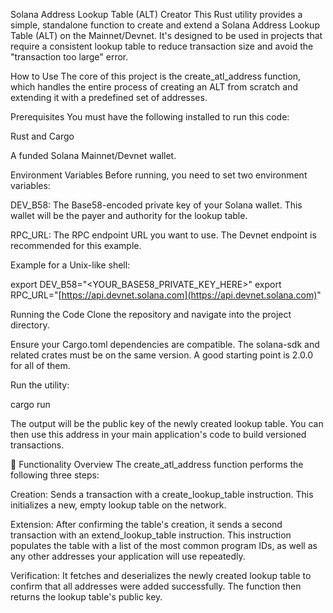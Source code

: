 Solana Address Lookup Table (ALT) Creator
This Rust utility provides a simple, standalone function to create and extend a Solana Address Lookup Table (ALT) on the Mainnet/Devnet. It's designed to be used in projects that require a consistent lookup table to reduce transaction size and avoid the "transaction too large" error.

How to Use
The core of this project is the create_atl_address function, which handles the entire process of creating an ALT from scratch and extending it with a predefined set of addresses.

Prerequisites
You must have the following installed to run this code:

Rust and Cargo

A funded Solana Mainnet/Devnet wallet.

Environment Variables
Before running, you need to set two environment variables:

DEV_B58: The Base58-encoded private key of your Solana wallet. This wallet will be the payer and authority for the lookup table.

RPC_URL: The RPC endpoint URL you want to use. The Devnet endpoint is recommended for this example.

Example for a Unix-like shell:

export DEV_B58="<YOUR_BASE58_PRIVATE_KEY_HERE>"
export RPC_URL="[https://api.devnet.solana.com](https://api.devnet.solana.com)"

Running the Code
Clone the repository and navigate into the project directory.

Ensure your Cargo.toml dependencies are compatible. The solana-sdk and related crates must be on the same version. A good starting point is 2.0.0 for all of them.

Run the utility:

cargo run

The output will be the public key of the newly created lookup table. You can then use this address in your main application's code to build versioned transactions.


🧠 Functionality Overview
The create_atl_address function performs the following three steps:

Creation: Sends a transaction with a create_lookup_table instruction. This initializes a new, empty lookup table on the network.

Extension: After confirming the table's creation, it sends a second transaction with an extend_lookup_table instruction. This instruction populates the table with a list of the most common program IDs, as well as any other addresses your application will use repeatedly.

Verification: It fetches and deserializes the newly created lookup table to confirm that all addresses were added successfully. The function then returns the lookup table's public key.